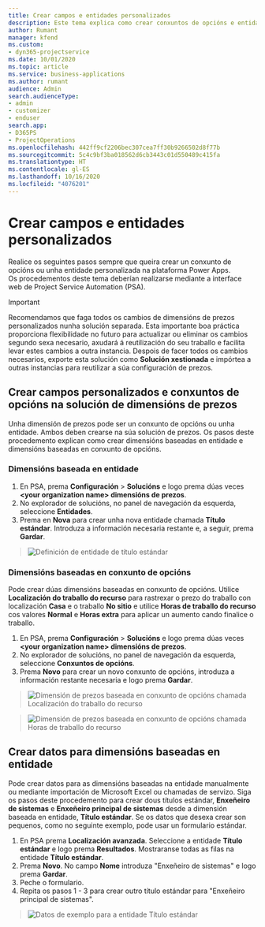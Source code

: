 ```yaml
---
title: Crear campos e entidades personalizados
description: Este tema explica como crear conxuntos de opcións e entidades na súa propia solución na plataforma Power Apps.
author: Rumant
manager: kfend
ms.custom:
- dyn365-projectservice
ms.date: 10/01/2020
ms.topic: article
ms.service: business-applications
ms.author: rumant
audience: Admin
search.audienceType:
- admin
- customizer
- enduser
search.app:
- D365PS
- ProjectOperations
ms.openlocfilehash: 442ff9cf2206bec307cea7ff30b9266502d8f77b
ms.sourcegitcommit: 5c4c9bf3ba018562d6cb3443c01d550489c415fa
ms.translationtype: HT
ms.contentlocale: gl-ES
ms.lasthandoff: 10/16/2020
ms.locfileid: "4076201"
---
```

# <a name="create-custom-fields-and-entities"></a>Crear campos e entidades personalizados 

Realice os seguintes pasos sempre que queira crear un conxunto de opcións ou unha entidade personalizada na plataforma Power Apps.  
Os procedementos deste tema deberían realizarse mediante a interface web de Project Service Automation (PSA).

> [!IMPORTANT]
> Recomendamos que faga todos os cambios de dimensións de prezos personalizados nunha solución separada. Esta importante boa práctica proporciona flexibilidade no futuro para actualizar ou eliminar os cambios segundo sexa necesario, axudará á reutilización do seu traballo e facilita levar estes cambios a outra instancia. Despois de facer todos os cambios necesarios, exporte esta solución como **Solución xestionada** e impórtea a outras instancias para reutilizar a súa configuración de prezos.

  
## <a name="create-custom-fields-and-option-sets-in-the-pricing-dimension-solution"></a>Crear campos personalizados e conxuntos de opcións na solución de dimensións de prezos

Unha dimensión de prezos pode ser un conxunto de opcións ou unha entidade. Ambos deben crearse na súa solución de prezos. Os pasos deste procedemento explican como crear dimensións baseadas en entidade e dimensións baseadas en conxunto de opcións.

### <a name="entity-based-dimensions"></a>Dimensións baseada en entidade

1. En PSA, prema **Configuración** > **Solucións** e logo prema dúas veces **\<your organization name> dimensións de prezos**.
2. No explorador de solucións, no panel de navegación da esquerda, seleccione **Entidades**.
3. Prema en **Nova** para crear unha nova entidade chamada **Título estándar**. Introduza a información necesaria restante e, a seguir, prema **Gardar**.

> ![Definición de entidade de título estándar](media/Standard-Title-entity-definition.png)


### <a name="option-set-based-dimensions"></a>Dimensións baseadas en conxunto de opcións 
Pode crear dúas dimensións baseadas en conxunto de opcións. Utilice **Localización do traballo do recurso** para rastrexar o prezo do traballo con localización **Casa** e o traballo **No sitio** e utilice **Horas de traballo do recurso** cos valores **Normal** e **Horas extra** para aplicar un aumento cando finalice o traballo.


1. En PSA, prema **Configuración** > **Solucións** e logo prema dúas veces **\<your organization name> dimensións de prezos**. 
2. No explorador de solucións, no panel de navegación da esquerda, seleccione **Conxuntos de opcións**. 
3. Prema **Novo** para crear un novo conxunto de opcións, introduza a información restante necesaria e logo prema **Gardar**.

> ![Dimensión de prezos baseada en conxunto de opcións chamada Localización do traballo do recurso ](media/Option-set-PD-called-Resource-Work-Location.png)

> ![Dimensión de prezos baseada en conxunto de opcións chamada Horas de traballo do recurso ](media/Option-set-PD-called-Resource-Work-Hours.PNG)


## <a name="create-data-for-entity-based-dimensions"></a>Crear datos para dimensións baseadas en entidade

Pode crear datos para as dimensións baseadas na entidade manualmente ou mediante importación de Microsoft Excel ou chamadas de servizo. Siga os pasos deste procedemento para crear dous títulos estándar, **Enxeñeiro de sistemas** e **Enxeñeiro principal de sistemas** desde a dimensión baseada en entidade, **Título estándar**. Se os datos que desexa crear son pequenos, como no seguinte exemplo, pode usar un formulario estándar.

1. En PSA prema **Localización avanzada**. Seleccione a entidade **Título estándar** e logo prema **Resultados**. Mostraranse todas as filas na entidade **Título estándar**.
2. Prema **Novo**. No campo **Nome** introduza "Enxeñeiro de sistemas" e logo prema **Gardar**.
3. Peche o formulario. 
4. Repita os pasos 1 - 3 para crear outro título estándar para "Enxeñeiro principal de sistemas".

> ![Datos de exemplo para a entidade Título estándar ](media/ST-data.png)


